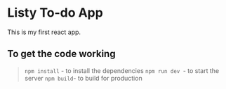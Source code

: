 # Listy To-do App

This is my first react app. 

## To get the code working 
> ``` npm install ``` - to install the dependencies 
> ```npm run dev ```- to start the server
> ``` npm build ```- to build for production 
